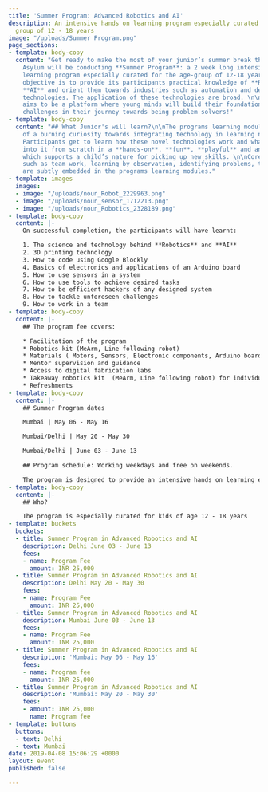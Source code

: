 ```yaml
---
title: 'Summer Program: Advanced Robotics and AI'
description: An intensive hands on learning program especially curated for the age
  group of 12 - 18 years
image: "/uploads/Summer Program.png"
page_sections:
- template: body-copy
  content: "Get ready to make the most of your junior’s summer break this 2019! Maker's
    Asylum will be conducting **Summer Program**: a 2 week long intensive hands-on
    learning program especially curated for the age-group of 12-18 years. The programs
    objective is to provide its participants practical knowledge of **Robotics** and
    **AI** and orient them towards industries such as automation and deep learning
    technologies. The application of these technologies are broad. \n\nThe program
    aims to be a platform where young minds will build their foundation for the upcoming
    challenges in their journey towards being problem solvers!"
- template: body-copy
  content: "## What Junior's will learn?\n\nThe programs learning modules are a result
    of a burning curiosity towards integrating technology in learning new skills.
    Participants get to learn how these novel technologies work and what all goes
    into it from scratch in a **hands-on**, **fun**, **playful** and an **open** **environment**,
    which supports a child’s nature for picking up new skills. \n\nCore learning values
    such as team work, learning by observation, identifying problems, tackling challenges
    are subtly embedded in the programs learning modules."
- template: images
  images:
  - image: "/uploads/noun_Robot_2229963.png"
  - image: "/uploads/noun_sensor_1712213.png"
  - image: "/uploads/noun_Robotics_2328189.png"
- template: body-copy
  content: |-
    On successful completion, the participants will have learnt:

    1. The science and technology behind **Robotics** and **AI**
    2. 3D printing technology
    3. How to code using Google Blockly
    4. Basics of electronics and applications of an Arduino board
    5. How to use sensors in a system
    6. How to use tools to achieve desired tasks
    7. How to be efficient hackers of any designed system
    8. How to tackle unforeseen challenges
    9. How to work in a team
- template: body-copy
  content: |-
    ## The program fee covers:

    * Facilitation of the program
    * Robotics kit (MeArm, Line following robot)
    * Materials ( Motors, Sensors, Electronic components, Arduino boards etc)
    * Mentor supervision and guidance
    * Access to digital fabrication labs
    * Takeaway robotics kit  (MeArm, Line following robot) for individual participants at the end of the program
    * Refreshments
- template: body-copy
  content: |-
    ## Summer Program dates

    Mumbai | May 06 - May 16

    Mumbai/Delhi | May 20 - May 30

    Mumbai/Delhi | June 03 - June 13

    ## Program schedule: Working weekdays and free on weekends.

    The program is designed to provide an intensive hands on learning experience to participants during weekdays and on weekends, participants can explore their free time in pursuing other activities with their families. We understand that it’s summer and we know that everyone wants their family time! The Summer program is a balance between learning and family time!
- template: body-copy
  content: |-
    ## Who?

    The program is especially curated for kids of age 12 - 18 years
- template: buckets
  buckets:
  - title: Summer Program in Advanced Robotics and AI
    description: Delhi June 03 - June 13
    fees:
    - name: Program Fee
      amount: INR 25,000
  - title: Summer Program in Advanced Robotics and AI
    description: Delhi May 20 - May 30
    fees:
    - name: Program Fee
      amount: INR 25,000
  - title: Summer Program in Advanced Robotics and AI
    description: Mumbai June 03 - June 13
    fees:
    - name: Program Fee
      amount: INR 25,000
  - title: Summer Program in Advanced Robotics and AI
    description: 'Mumbai: May 06 - May 16'
    fees:
    - name: Program fee
      amount: INR 25,000
  - title: Summer Program in Advanced Robotics and AI
    description: 'Mumbai: May 20 - May 30'
    fees:
    - amount: INR 25,000
      name: Program fee
- template: buttons
  buttons:
  - text: Delhi
  - text: Mumbai
date: 2019-04-08 15:06:29 +0000
layout: event
published: false

---
```

